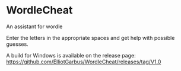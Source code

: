 # WordleCheat
An assistant for wordle

Enter the letters in the appropriate spaces and get help with possible guesses.

A build for Windows is available on the release page: https://github.com/ElliotGarbus/WordleCheat/releases/tag/V1.0
